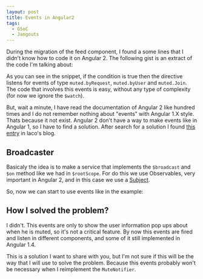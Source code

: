 ```yaml
---
layout: post
title: Events in Angular2
tags:
  - GSoC
  - Jangouts
---
```


During the migration of the feed component, I found a some lines that I didn't
know how to code it on Angular 2. The following gist is an extract of the code
I'm talking about:

<script src="https://gist.github.com/magarcia/0a299cc1d352ad7e42a46d72817bc035.js?file=jh-feed.directive.js"></script>

As you can see in the snippet, if the condition is true then the directive
listens for events of type `muted.byRequest`, `muted.byUser` and `muted.Join`.
The code that involves this events is easy, without any type of complexity (for
now we ignore the `$watch`).

But, wait a minute, I have read the documentation of Angular 2 like hundred
times and I do not remember nothing about "events" with Angular 1.X style. Thats
because it not exist. Angular 2 don't have a way to make events like in Angular 1,
so I have to find a solution. After search for a solution I found [this entry](http://blog.lacolaco.net/post/event-broadcasting-in-angular-2/)
in laco's blog.

## Broadcaster
Basicaly the idea is to make a service that implements the `$broadcast` and
`$on` method like we had in `$rootScope`. For do this we use Observables, very
important in Angular 2, and in this case we use a [Subject](https://github.com/Reactive-Extensions/RxJS/blob/master/doc/gettingstarted/subjects.md).
<script src="https://gist.github.com/magarcia/0a299cc1d352ad7e42a46d72817bc035.js?file=broadcaster.ts"></script>

So, now we can start to use events like in the example:

<script src="https://gist.github.com/magarcia/0a299cc1d352ad7e42a46d72817bc035.js?file=example.component.ts"></script>

## How I solved the problem?

I didn't. This events are only to show the user information pop ups about when
he is muted, so it's not a critical feature. By now this events are fired and
listen in different components, and some of it still implemented in Angular 1.4.

This is a solution I want to share with you, but I'm not sure if this will be
the way that I will use to solve the problem. Because this events probably won't
be necessary when I reimplement the `MuteNotifier`.
